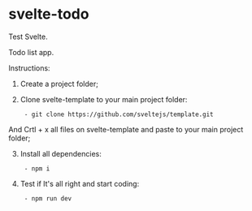 # svelte-todo

Test Svelte.

Todo list app.

Instructions:

1. Create a project folder;


2. Clone svelte-template to your main project folder:

        - git clone https://github.com/sveltejs/template.git
    
  And Crtl + x all files on svelte-template and paste to your main project folder;
  

3. Install all dependencies:

        - npm i
    

4. Test if It's all right and start coding:

        - npm run dev
    
